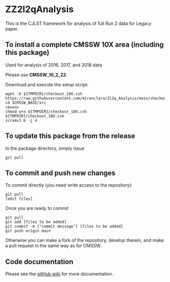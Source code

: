 ZZ2l2qAnalysis
==========

This is the CJLST framework for analysis of full Run 2 data for Legacy paper.

To install a complete CMSSW 10X area (including this package)
------------------------------
Used for analysis of 2016, 2017, and 2018 data

Please use **CMSSW_10_2_22**. 

Download and execute the setup script:
```
wget -O ${TMPDIR}/checkout_10X.csh https://raw.githubusercontent.com/miranclara/2l2q_Analysis/main/checkout_10X.csh
cd $CMSSW_BASE/src
cmsenv
chmod u+x ${TMPDIR}/checkout_10X.csh
${TMPDIR}/checkout_10X.csh
scramv1 b -j 4
```

To update this package from the release
------------------------------------------
In the package directory, simply issue
```
git pull
```

To commit and push new changes
------------------------------
To commit directly (you need write access to the repository):
```
git pull
[edit files]
```
Once you are ready to commit
```
git pull
git add [files to be added]
git commit -m ["commit message"] [files to be added]
git push origin main
```

Otherwise you can make a fork of the repository, develop therein, and make a pull request in the same way as for CMSSW.

Code documentation
------------------
Please see the [gitHub wiki](https://github.com/CJLST/ZZAnalysis) for more documentation.
